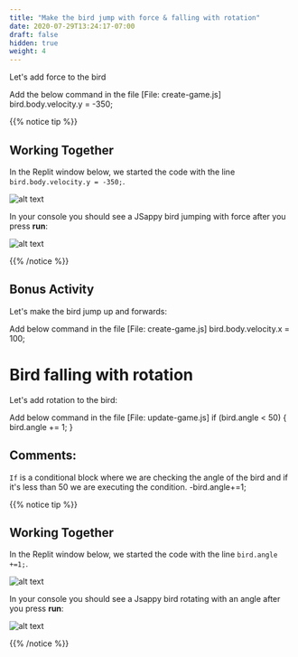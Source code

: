 ```yaml
---
title: "Make the bird jump with force & falling with rotation"
date: 2020-07-29T13:24:17-07:00
draft: false
hidden: true
weight: 4
---
```


Let's add force to the bird

Add the below command in the file [File: create-game.js]
    bird.body.velocity.y = -350;
    
{{% notice tip %}}

## Working Together

In the Replit window below, we started the code with the line `bird.body.velocity.y = -350;`.

![alt text](../img/jump_force.png "image to add gravity to the bird")

In your console you should see a JSappy bird jumping with force after you press **run**:

![alt text](../img/jump_output.png "bird jumping with gravity")

{{% /notice %}}

## Bonus Activity

Let's make the bird jump up and forwards:

Add below command in the file [File: create-game.js]
    bird.body.velocity.x = 100;

# Bird falling with rotation

Let's add rotation to the bird:

Add below command in the file [File: update-game.js]
    if (bird.angle < 50) {
       bird.angle += 1;
    }

## Comments:

`If` is a conditional block where we are checking the angle of the bird and if it's less than 50 we are executing the condition.
   -bird.angle+=1;

{{% notice tip %}}

## Working Together

In the Replit window below, we started the code with the line `bird.angle +=1;`.

![alt text](../img/rotate.png "image to add rotation to the bird")

In your console you should see a Jsappy bird rotating with an angle after you press **run**:

![alt text](../img/rotate_output.png "bird rotating")

{{% /notice %}}

